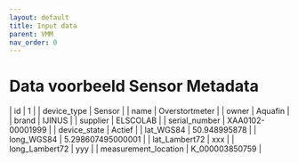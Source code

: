 ```yaml
---
layout: default
title: Input data
parent: VMM
nav_order: 0
---
```


# Data voorbeeld Sensor Metadata 

| id |  1 |
| device_type |  Sensor |
| name |  Overstortmeter |
| owner |  Aquafin |
| brand |  IJINUS |
| supplier |  ELSCOLAB |
| serial_number |  XAA0102-00001999 |
| device_state |  Actief |
| lat_WGS84 |  50.948995878 |
| long_WGS84 |  5.298607495000001 | 
| lat_Lambert72 |  xxx | 
| long_Lambert72 |  yyy | 
| measurement_location | K_000003850759 |
